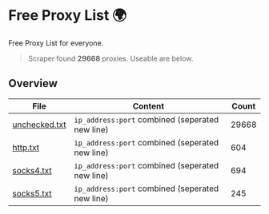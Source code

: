 
# Free Proxy List 🌍

Free Proxy List for everyone.
> Scraper found **29668** proxies. Useable are below.

## Overview

|File|Content|Count|
|----|-------|-----|
|[unchecked.txt](https://raw.githubusercontent.com/yemixzy/proxy-list/main/proxies/unchecked.txt)|`ip_address:port` combined (seperated new line)|29668|
|[http.txt](https://raw.githubusercontent.com/yemixzy/proxy-list/main/proxies/http.txt)|`ip_address:port` combined (seperated new line)|604|
|[socks4.txt](https://raw.githubusercontent.com/yemixzy/proxy-list/main/proxies/socks4.txt)|`ip_address:port` combined (seperated new line)|694|
|[socks5.txt](https://raw.githubusercontent.com/yemixzy/proxy-list/main/proxies/socks5.txt)|`ip_address:port` combined (seperated new line)|245|


